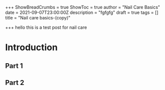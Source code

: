 +++
ShowBreadCrumbs = true
ShowToc = true
author = "Nail Care Basics"
date = 2021-09-07T23:00:00Z
description = "fgfgfg"
draft = true
tags = []
title = "Nail care basics-(copy)"

+++
hello this is a test post for nail care

# Introduction

## Part 1 

## Part 2